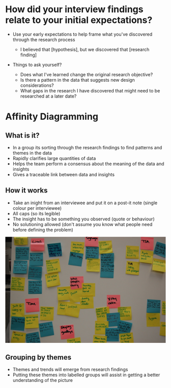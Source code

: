 <!-- TITLE: Synthesising User Research & Affinity Mapping -->

# How did your interview findings relate to your initial expectations?
* Use your early expectations to help frame what you've discovered through the research process
	* I believed that [hypothesis], but we discovered that [research finding] 

* Things to ask yourself?
	* Does what I've learned change the original research objective?
	* Is there a pattern in the data that suggests new design considerations?
	* What gaps in the research I have discovered that might need to be researched at a later date?


# Affinity Diagramming
## What is it?

* In a group its sorting through the research findings to find patterns and themes in the data
* Rapidly clarifies large quantities of data
* Helps the team perform a consensus about the meaning of the data and insights
* Gives a traceable link between data and insights

## How it works
* Take an inight from an interviewee and put it on a post-it note (single colour per interviewee)
* All caps (so its legible)
* The insight has to be something you observed (quote or behaviour)
* No solutioning allowed (don't assume you know what people need before defining the problem)


![Affinity Map Example](/uploads/affinity-map-example.jpg "Affinity Map Example")


## Grouping by themes

* Themes and trends will emerge from research findings
* Putting these themes into labelled groups will assist in getting a better understanding of the picture
